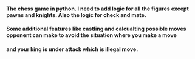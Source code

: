 #### The chess game in python. I need to add logic for all the figures except pawns and knights. Also the logic for check and mate. 
#### Some additional features like castling and calcualting possible moves opponent can make to avoid the situation where you make a move 
#### and your king is under attack which is illegal move. 
